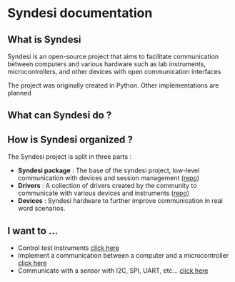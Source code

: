 # Syndesi documentation

## What is Syndesi

Syndesi is an open-source project that aims to facilitate communication between computers and various hardware such as lab instruments, microcontrollers, and other devices with open communication interfaces 

The project was originally created in Python. Other implementations are planned

## What can Syndesi do ?



## How is Syndesi organized ?

The Syndesi project is split in three parts :

- **Syndesi package** : The base of the syndesi project, low-level communication with devices and session management ([repo](https://github.com/syndesi-project/Syndesi))
- **Drivers** : A collection of drivers created by the community to communicate with various devices and instruments ([repo](https://github.com/syndesi-project/Drivers))
- **Devices** : Syndesi hardware to further improve communication in real word scenarios.


## I want to ...

  - Control test instruments [click here]()
  - Implement a communication between a computer and a microcontroller [click here]()
  - Communicate with a sensor with I2C, SPI, UART, etc... [click here]()